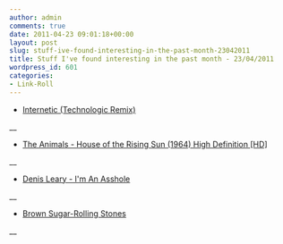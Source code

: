 ```yaml
---
author: admin
comments: true
date: 2011-04-23 09:01:18+00:00
layout: post
slug: stuff-ive-found-interesting-in-the-past-month-23042011
title: Stuff I've found interesting in the past month - 23/04/2011
wordpress_id: 601
categories:
- Link-Roll
---
```


  * [Internetic (Technologic Remix)](http://www.youtube.com/watch?v=_FYMXZdO9bY&feature=autoshare)
  
__
  * [The Animals - House of the Rising Sun (1964) High Definition [HD]](http://www.youtube.com/watch?v=mmdPQp6Jcdk&feature=autoshare)
  
__
  * [Denis Leary - I'm An Asshole](http://www.youtube.com/watch?v=-o30wacwdoc&feature=autoshare)
  
__
  * [Brown Sugar-Rolling Stones](http://www.youtube.com/watch?v=Rx07A9LWBJA&feature=autoshare)
  
__
